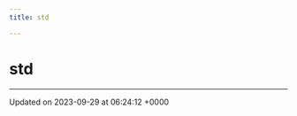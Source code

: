 ```yaml
---
title: std

---
```


# std








-------------------------------

Updated on 2023-09-29 at 06:24:12 +0000